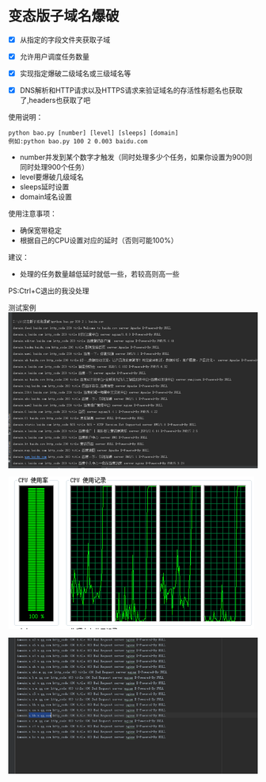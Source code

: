 # 变态版子域名爆破
- [x] 从指定的字段文件夹获取子域
- [x] 允许用户调度任务数量
- [x] 实现指定爆破二级域名或三级域名等
- [x] DNS解析和HTTP请求以及HTTPS请求来验证域名的存活性标题名也获取了,headers也获取了吧



使用说明：
```text
python bao.py [number] [level] [sleeps] [domain]
例如:python bao.py 100 2 0.003 baidu.com
```
* number并发到某个数字才触发（同时处理多少个任务，如果你设置为900则同时处理900个任务）
* level要爆破几级域名
* sleeps延时设置
* domain域名设置

使用注意事项：
* 确保宽带稳定
* 根据自己的CPU设置对应的延时（否则可能100%）

建议：
* 处理的任务数量越低延时就低一些，若较高则高一些

PS:Ctrl+C退出的我没处理

测试案例
![](图1.png)

![](图2.png)

![](图3.png)

